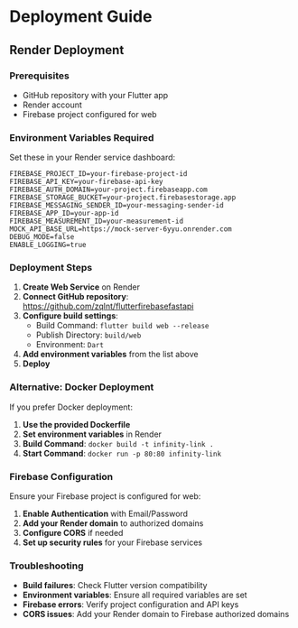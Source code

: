 # Deployment Guide

## Render Deployment

### Prerequisites
- GitHub repository with your Flutter app
- Render account
- Firebase project configured for web

### Environment Variables Required

Set these in your Render service dashboard:

```
FIREBASE_PROJECT_ID=your-firebase-project-id
FIREBASE_API_KEY=your-firebase-api-key
FIREBASE_AUTH_DOMAIN=your-project.firebaseapp.com
FIREBASE_STORAGE_BUCKET=your-project.firebasestorage.app
FIREBASE_MESSAGING_SENDER_ID=your-messaging-sender-id
FIREBASE_APP_ID=your-app-id
FIREBASE_MEASUREMENT_ID=your-measurement-id
MOCK_API_BASE_URL=https://mock-server-6yyu.onrender.com
DEBUG_MODE=false
ENABLE_LOGGING=true
```

### Deployment Steps

1. **Create Web Service** on Render
2. **Connect GitHub repository**: https://github.com/zqlnt/flutterfirebasefastapi
3. **Configure build settings**:
   - Build Command: `flutter build web --release`
   - Publish Directory: `build/web`
   - Environment: `Dart`
4. **Add environment variables** from the list above
5. **Deploy**

### Alternative: Docker Deployment

If you prefer Docker deployment:

1. **Use the provided Dockerfile**
2. **Set environment variables** in Render
3. **Build Command**: `docker build -t infinity-link .`
4. **Start Command**: `docker run -p 80:80 infinity-link`

### Firebase Configuration

Ensure your Firebase project is configured for web:

1. **Enable Authentication** with Email/Password
2. **Add your Render domain** to authorized domains
3. **Configure CORS** if needed
4. **Set up security rules** for your Firebase services

### Troubleshooting

- **Build failures**: Check Flutter version compatibility
- **Environment variables**: Ensure all required variables are set
- **Firebase errors**: Verify project configuration and API keys
- **CORS issues**: Add your Render domain to Firebase authorized domains
